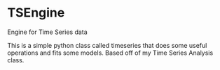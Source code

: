 # TSEngine
Engine for Time Series data


This is a simple python class called timeseries that does some useful operations and fits some models. Based off of my Time Series Analysis class.
